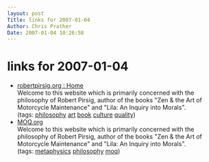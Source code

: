```yaml
---
layout: post
Title: links for 2007-01-04  
Author: Chris Prather
Date: 2007-01-04 10:26:58
---
```


# links for 2007-01-04
<ul class="delicious">
	<li>
		<div class="delicious-link"><a href="http://www.robertpirsig.org/index.htm">robertpirsig.org : Home</a></div>
		<div class="delicious-extended">Welcome to this website which is primarily concerned with the philosophy of Robert Pirsig, author of the books "Zen & the Art of Motorcycle Maintenance" and "Lila: An Inquiry into Morals".</div>
		<div class="delicious-tags">(tags: <a href="http://del.icio.us/perigrin/philosophy">philosophy</a> <a href="http://del.icio.us/perigrin/art">art</a> <a href="http://del.icio.us/perigrin/book">book</a> <a href="http://del.icio.us/perigrin/culture">culture</a> <a href="http://del.icio.us/perigrin/quality">quality</a>)</div>
	</li>
	<li>
		<div class="delicious-link"><a href="http://moq.org/">MOQ.org</a></div>
		<div class="delicious-extended">Welcome to this website which is primarily concerned with the philosophy of Robert Pirsig, author of the books "Zen & the Art of Motorcycle Maintenance" and "Lila: An Inquiry into Morals".</div>
		<div class="delicious-tags">(tags: <a href="http://del.icio.us/perigrin/metaphysics">metaphysics</a> <a href="http://del.icio.us/perigrin/philosophy">philosophy</a> <a href="http://del.icio.us/perigrin/moq">moq</a>)</div>
	</li>
</ul>

